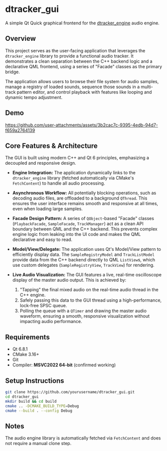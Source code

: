 # dtracker_gui

A simple Qt Quick graphical frontend for the [dtracker_engine](https://github.com/daftpy/dtracker_engine) audio engine.

## Overview
This project serves as the user-facing application that leverages the `dtracker_engine` library to provide a functional audio tracker. It demonstrates a clean separation between the C++ backend logic and a declarative QML frontend, using a series of "Facade" classes as the primary bridge.

The application allows users to browse their file system for audio samples, manage a registry of loaded sounds, sequence those sounds in a multi-track pattern editor, and control playback with features like looping and dynamic tempo adjustment.

## Demo
https://github.com/user-attachments/assets/3b2cac7c-9395-4edb-94d7-f659a2764139

## Core Features & Architecture
The GUI is built using modern C++ and Qt 6 principles, emphasizing a decoupled and responsive design.

-   **Engine Integration:** The application dynamically links to the `dtracker_engine` library (fetched automatically via CMake's `FetchContent`) to handle all audio processing.

-   **Asynchronous Workflow:** All potentially blocking operations, such as decoding audio files, are offloaded to a background `QThread`. This ensures the user interface remains smooth and responsive at all times, even when loading large samples.

-   **Facade Design Pattern:** A series of `QObject`-based "Facade" classes (`PlaybackFacade`, `SampleFacade`, `TrackManager`) act as a clean API boundary between QML and the C++ backend. This prevents complex engine logic from leaking into the UI code and makes the QML declarative and easy to read.

-   **Model/View/Delegate:** The application uses Qt's Model/View pattern to efficiently display data. The `SampleRegistryModel` and `TrackListModel` provide data from the C++ backend directly to QML `ListView`s, which use custom delegates (`SampleRegistryView`, `TrackView`) for rendering.

-   **Live Audio Visualization:** The GUI features a live, real-time oscilloscope display of the master audio output. This is achieved by:
    1.  "Tapping" the final mixed audio on the real-time audio thread in the C++ engine.
    2.  Safely passing this data to the GUI thread using a high-performance, lock-free SPSC queue.
    3.  Polling the queue with a `QTimer` and drawing the master audio waveform, ensuring a smooth, responsive visualization without impacting audio performance.
## Requirements

- Qt 6.8.1
- CMake 3.16+
- Git
- Compiler: **MSVC2022 64-bit** (confirmed working)

## Setup Instructions

```bash
git clone https://github.com/yourusername/dtracker_gui.git
cd dtracker_gui
mkdir build && cd build
cmake .. -DCMAKE_BUILD_TYPE=Debug
cmake --build . --config Debug
```

## Notes

The audio engine library is automatically fetched via `FetchContent` and does not require a manual clone step.


